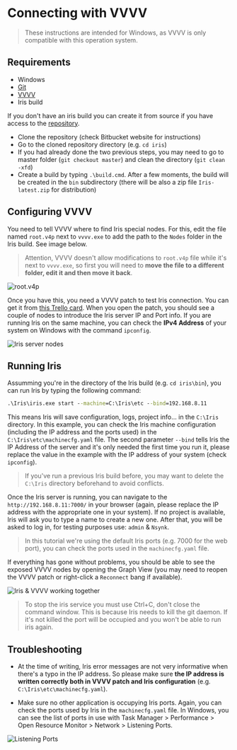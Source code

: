 # Connecting with VVVV

> These instructions are intended for Windows, as VVVV is only compatible with this operation system.

## Requirements

- Windows
- [Git](https://git-scm.com/)
- [VVVV](https://vvvv.org/)
- Iris build

If you don't have an iris build you can create it from source if you have access to the [repository](https://bitbucket.org/nsynk/iris).

- Clone the repository (check Bitbucket website for instructions)
- Go to the cloned repository directory (e.g. `cd iris`)
- If you had already done the two previous steps, you may need to go to master folder (`git checkout master`) and clean the directory (`git clean -xfd`)
- Create a build by typing `.\build.cmd`. After a few moments, the build will be created in the `bin` subdirectory (there will be also a zip file `Iris-latest.zip` for distribution)

## Configuring VVVV

You need to tell VVVV where to find Iris special nodes. For this, edit the file named `root.v4p` next to `vvvv.exe` to add the path to the `Nodes` folder in the Iris build. See image below.

> Attention, VVVV doesn't allow modifications to `root.v4p` file while it's next to `vvvv.exe`, so first you will need to **move the file to a different folder, edit it and then move it back**.

![root.v4p](../img/rootv4p.png)

Once you have this, you need a VVVV patch to test Iris connection. You can get it from [this Trello card](https://trello.com/c/ZTYxYgme/108-iris-v4-patch). When you open the patch, you should see a couple of nodes to introduce the Iris server IP and Port info. If you are running Iris on the same machine, you can check the **IPv4 Address** of your system on Windows with the command `ipconfig`.

![Iris server nodes](../img/iris_server_nodes.png)

## Running Iris

Assumming you're in the directory of the Iris build (e.g. `cd iris\bin`), you can run Iris by typing the following command:

```cmd
.\Iris\iris.exe start --machine=C:\Iris\etc --bind=192.168.8.11
```

This means Iris will save configuration, logs, project info... in the `C:\Iris` directory. In this example, you can check the Iris machine configuration (including the IP address and the ports used) in the `C:\Iris\etc\machinecfg.yaml` file. The second parameter `--bind` tells Iris the IP Address of the server and it's only needed the first time you run it, please replace the value in the example with the IP address of your system (check `ipconfig`).

> If you've run a previous Iris build before, you may want to delete the `C:\Iris` directory beforehand to avoid conflicts.

Once the Iris server is running, you can navigate to the `http://192.168.8.11:7000/` in your browser (again, please replace the IP address with the appropriate one in your system). If no project is available, Iris will ask you to type a name to create a new one. After that, you will be asked to log in, for testing purposes use: `admin` & `Nsynk`.

> In this tutorial we're using the default Iris ports (e.g. 7000 for the web port), you can check the ports used in the `machinecfg.yaml` file.

If everything has gone without problems, you should be able to see the exposed VVVV nodes by opening the Graph View (you may need to reopen the VVVV patch or right-click a `Reconnect` bang if available).

![Iris & VVVV working together](../img/connected_patch.png)

> To stop the iris service you must use Ctrl+C, don't close the command window. This is because Iris needs to kill the git daemon. If it's not killed the port will be occupied and you won't be able to run iris again.

## Troubleshooting

- At the time of writing, Iris error messages are not very informative when there's a typo in the IP address. So please make sure **the IP address is written correctly both in VVVV patch and Iris configuration** (e.g. `C:\Iris\etc\machinecfg.yaml`).

- Make sure no other application is occupying Iris ports. Again, you can check the ports used by Iris in the `machinecfg.yaml` file. In Windows, you can see the list of ports in use with Task Manager > Performance > Open Resource Monitor > Network > Listening Ports.

![Listening Ports](../img/listening_ports.png)